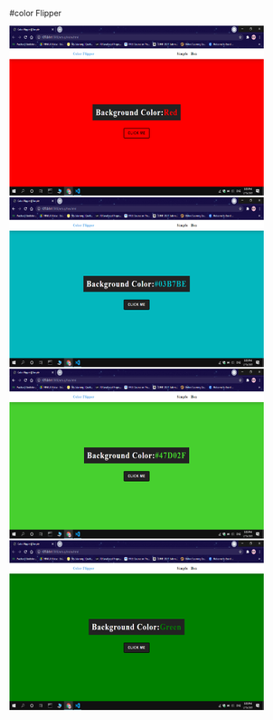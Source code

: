 #color Flipper

<img src="assets/Screenshot (77).png" height=300px width =450px> <img src="assets/Screenshot (80).png" height=300px width =450px>
<img src="assets/Screenshot (79).png" height=300px width =450px>
<img src="assets/Screenshot (78).png" height=300px width =450px>
